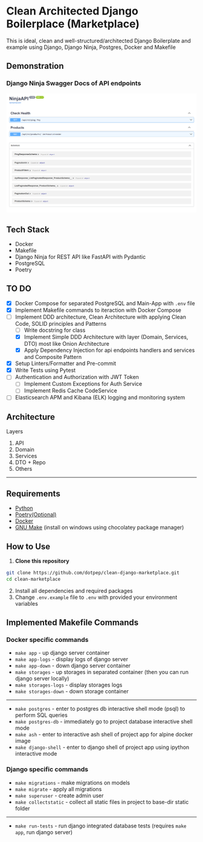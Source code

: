 # Clean Architected Django Boilerplace (Marketplace)

This is ideal, clean and well-structured/architected Django Boilerplate and example using Django, Django Ninja, Postgres, Docker and Makefile

## Demonstration

### Django Ninja Swagger Docs of API endpoints

![API Swagger Docs](docs/assets/api_endpoints.png)

## Tech Stack

- Docker
- Makefile
- Django Ninja for REST API like FastAPI with Pydantic
- PostgreSQL
- Poetry

## TO DO

- [x] Docker Compose for separated PostgreSQL and Main-App with `.env` file
- [x] Implement Makefile commands to iteraction with Docker Compose
- [ ] Implement DDD architecture, Clean Architecture with applying Clean Code, SOLID principles and Patterns
    - [ ] Write docstring for class
    - [x] Implement Simple DDD Architecture with layer (Domain, Services, DTO) most like Onion Architecture
    - [x] Apply Dependency Injection for api endpoints handlers and services and Composite Pattern
- [x] Setup Linters/Formatter and Pre-commit
- [x] Write Tests using Pytest
- [ ] Authentication and Authorization with JWT Token
    - [ ] Implement Custom Exceptions for Auth Service
    - [ ] Implement Redis Cache CodeService
- [ ] Elasticsearch APM and Kibana (ELK) logging and monitoring system

## Architecture

Layers

1. API
2. Domain
3. Services
4. DTO + Repo
5. Others

---

## Requirements

- [Python](https://www.python.org/downloads/)
- [Poetry(Optional)](https://python-poetry.org/docs/#installation)
- [Docker](https://docs.docker.com/get-docker/)
- [GNU Make](https://www.gnu.org/software/make/#download) (install on windows using chocolatey package manager)

## How to Use

1. **Clone this repository**

```bash
git clone https://github.com/dotpep/clean-django-marketplace.git
cd clean-marketplace
```

2. Install all dependencies and required packages
3. Change `.env.example` file to `.env` with provided your environment variables

## Implemented Makefile Commands

### Docker specific commands

- `make app` - up django server container
- `make app-logs` - display logs of django server
- `make app-down` - down django server container
- `make storages` - up storages in separated container (then you can run django server locally)
- `make storages-logs` - display storages logs
- `make storages-down` - down storage container

---

- `make postgres` - enter to postgres db interactive shell mode (psql) to perform SQL queries
- `make postgres-db` - immediately go to project database interactive shell mode
- `make ash` - enter to interactive ash shell of project app for alpine docker image
- `make django-shell` - enter to django shell of project app using ipython interactive mode

### Django specific commands

- `make migrations` - make migrations on models
- `make migrate` - apply all migrations
- `make superuser` - create admin user
- `make collectstatic` - collect all static files in project to base-dir static folder

---

- `make run-tests` - run django integrated database tests (requires `make app`, run django server)
